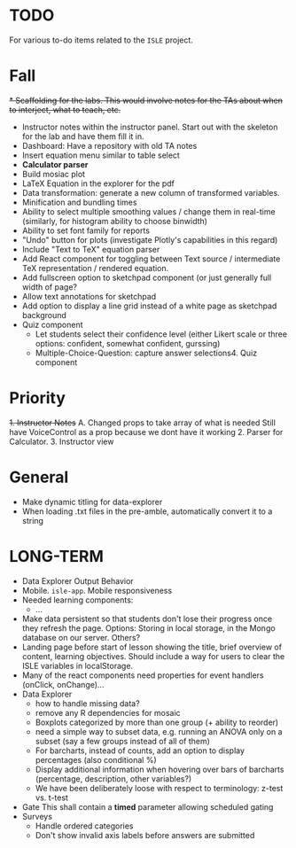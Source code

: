 TODO
====

For various to-do items related to the `ISLE` project.

Fall
=====
~~* Scaffolding for the labs. This would involve notes for the TAs about when to interject, what to teach, etc.~~
* Instructor notes within the instructor panel. Start out with the skeleton for the lab and have them fill it in.
* Dashboard: Have a repository with old TA notes
* Insert equation menu similar to table select
* **Calculator parser**
* Build mosiac plot
* LaTeX Equation in the explorer for the pdf
* Data transformation: generate a new column of transformed variables. 
* Minification and bundling times
* Ability to select multiple smoothing values / change them in real-time (similarly, for histogram ability to choose binwidth)
* Ability to set font family for reports
* "Undo" button for plots (investigate Plotly's capabilities in this regard)
* Include "Text to TeX" equation parser 
* Add React component for toggling between Text source / intermediate TeX representation / rendered equation. 
* Add fullscreen option to sketchpad component (or just generally full width of page?
* Allow text annotations for sketchpad
* Add option to display a line grid instead of a white page as sketchpad background
* Quiz component
  -   Let students select their confidence level (either Likert scale or three options: confident, somewhat confident, gurssing)
  -   Multiple-Choice-Question: capture answer selections4. Quiz component 

Priority
====
~~1. Instructor Notes~~
    A. Changed props to take array of what is needed
        Still have VoiceControl as a prop because we dont have it working
2. Parser for Calculator.
3. Instructor view

General
====
* Make dynamic titling for data-explorer
* When loading .txt files in the pre-amble, automatically convert it to a string

LONG-TERM
===
* Data Explorer Output Behavior 
* Mobile. `isle-app`. Mobile responsiveness
* Needed learning components:
    - ...
* Make data persistent so that students don't lose their progress once they refresh the page. Options: Storing in local storage, in the Mongo database on our server. Others?
* Landing page before start of lesson showing the title, brief overview of content, learning objectives. Should include a way for users to clear the ISLE variables in localStorage.
* Many of the react components need properties for event handlers (onClick, onChange)...
* Data Explorer
   - how to handle missing data?
   - remove any R dependencies for mosaic
   - Boxplots categorized by more than one group (+ ability to reorder)
   - need a simple way to subset data, e.g. running an ANOVA only on a subset (say a few groups instead of all of them)
   - For barcharts, instead of counts, add an option to display percentages (also conditional %)
   - Display additional information when hovering over bars of barcharts (percentage, description, other variables?)
   - We have been deliberately loose with respect to terminology: z-test vs. t-test
* Gate
    This shall contain a **timed** parameter allowing scheduled gating
* Surveys
    - Handle ordered categories
    - Don't show invalid axis labels before answers are submitted
